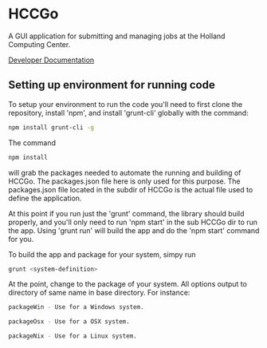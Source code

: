 # HCCGo
A GUI application for submitting and managing jobs at the Holland Computing Center.

[Developer Documentation](https://unlhcc.github.io/hccgo-dev/)

## Setting up environment for running code
To setup your environment to run the code you'll need to first clone the repository, install 'npm', and install 'grunt-cli' globally with the command:
```bash
npm install grunt-cli -g
```

The command
```bash
npm install
```
will grab the packages needed to automate the running and building of HCCGo. The packages.json file here is only used for this purpose. The packages.json file located in the subdir of HCCGo is the actual file used to define the application.

At this point if you run just the 'grunt' command, the library should build properly, and you'll only need to run 'npm start' in the sub HCCGo dir to run the app. Using 'grunt run' will build the app and do the 'npm start' command for you.

To build the app and package for your system, simpy run 
```bash
grunt <system-definition>
```

At the <system-definition> point, change to the package of your system. All options output to directory of same name in base directory. For instance:
```bash
packageWin - Use for a Windows system.

packageOsx - Use for a OSX system.

packageNix - Use for a Linux system.
```
